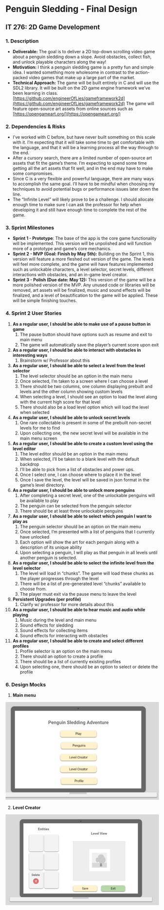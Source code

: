 # **Penguin Sledding - Final Design**

## IT 276: 2D Game Development


### 1. Description



*   **Deliverable:** The goal is to deliver a 2D top-down scrolling video game about a penguin sledding down a slope. Avoid obstacles, collect fish, and unlock playable characters along the way!
*   **Motivation:** I think a penguin sledding game is a pretty fun and simple idea. I wanted something more wholesome in contrast to the action-packed video games that make up a large part of the market.
*   **Technical Approach:** The game will be built entirely in C and will use the SDL2 library. It will be built on the 2D game engine framework we’ve been learning in class. [https://github.com/engineerOfLies/gameframework2d](https://github.com/engineerOfLies/gameframework2d) The game will feature open-source art assets from online sources such as [https://opengameart.org/](https://opengameart.org/)


### 2. Dependencies & Risks



*   I’ve worked with C before, but have never built something on this scale with it. I’m expecting that it will take some time to get comfortable with the language, and that it will be a learning process all the way through to the end.
*   After a cursory search, there are a limited number of open-source art assets that fit the game’s theme. I’m expecting to spend some time getting all the art assets that fit well, and in the end may have to make some compromises.
*   Since C is a very flexible and powerful language, there are many ways to accomplish the same goal. I’ll have to be mindful when choosing my techniques to avoid potential bugs or performance issues later down the line.
*   The “Infinite Level” will likely prove to be a challenge. I should allocate enough time to make sure I can ask the professor for help when developing it and still have enough time to complete the rest of the game.


### 3. Sprint Milestones



*   **Sprint 1 - Prototype**: The base of the app is the core game functionality will be implemented. This version will be unpolished and will function more of a prototype and game’s core mechanics.
*   **Sprint 2 - MVP (Goal: Finish by May 5th):** Building on the Sprint 1, this version will feature a more fleshed out version of the game. The levels will feel more complete, and the game will have features implemented such as unlockable characters, a level selector, secret levels, different interactions with obstacles, and an in-game level creator.
*   **Sprint 3 - Polish (Due date: May 12):** This version of the game will be a more polished version of the MVP. Any unused code or libraries will be removed, art assets will be finalized, music and sound effects will be finalized, and a level of beautification to the game will be applied. These will be simple finishing touches.


### 4. Sprint 2 User Stories



1. **As a regular user, I should be able to make use of a pause button in game**
    1. The pause button should have options such as resume and exit to main menu
    2. The game will automatically save the player’s current score upon exit
2. **As a regular user, I should be able to interact with obstacles in interesting ways**
    1. Brainstorm w/ Professor about this
3. **As a regular user, I should be able to select a level from the level selector**
    1. The level selector should be an option in the main menu
    2. Once selected, I’m taken to a screen where I can choose a level
    3. There should be two columns, one column displaying prebuilt and levels and the other column showing custom levels
    4. When selecting a level, I should see an option to load the level along with the current high score for that level
    5. There should also be a load level option which will load the level when selected
4. **As a regular user, I should be able to unlock secret levels**
    1. One rare collectable is present in some of the prebuilt non-secret levels for me to find
    2. Upon collecting one, the new secret level will be available in the main menu screen
5. **As a regular user, I should be able to create a custom level using the level editor**
    1. The level editor should be an option in the main menu
    2. When selected, I’ll be taken to a blank level with the default backdrop
    3. I’ll be able to pick from a list of obstacles and power ups.
    4. Once I select one, I can choose where to place it in the level
    5. Once I save the level, the level will be saved in json format in the game’s level directory.
6. **As a regular user, I should be able to unlock more penguins**
    1. After completing a secret level, one of the unlockable penguins will be available to play
    2. The penguin can be selected from the penguin selector
    3. There should be at least three unlockable penguins
7. **As a regular user, I should be able to select which penguin I want to play as**
    1. The penguin selector should be an option on the main menu
    2. Once selected, I’m presented with a list of penguins that I currently have unlocked
    3. Each option will show the art for each penguin along with a description of its unique ability
    4. Upon selecting a penguin, I will play as that penguin in all levels until another penguin is selected.
8. **As a regular user, I should be able to select the infinite level from the level selector**
    1. The level will load in “chunks”. The game will load these chunks as the player progresses through the level
    2. There will be a list of pre-generated level “chunks” available to choose from.
    3. The player must exit via the pause menu to leave the level
9. **Persistent Upgrades (per profile)**
    1. Clarify w/ professor for more details about this
10. **As a regular user, I should be able to hear music and audio while playing**
    1. Music during the level and main menu
    2. Sound effects for sledding
    3. Sound effects for collecting items
    4. Sound effects for interacting with obstacles
11. **As a regular user, I should be able to create and select different profiles**
    1. Profile selector is an option on the main menu
    2. There should an option to create a profile
    3. There should be a list of currently existing profiles
    4. Upon selecting one, there should be an option to select or delete the profile


### 6. Design Mocks



1. **Main menu**

![alt_text](docs/images/main_menu_mock.png "Main Menu Mock")


2. **Level Creator**

![alt_text](docs/images/level_selector_mock.png "Level Selector Mock")


